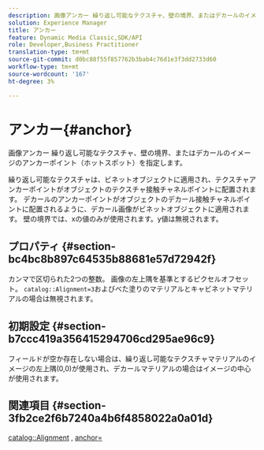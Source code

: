 ```yaml
---
description: 画像アンカー 繰り返し可能なテクスチャ、壁の境界、またはデカールのイメージのアンカーポイント（ホットスポット）を指定します。
solution: Experience Manager
title: アンカー
feature: Dynamic Media Classic,SDK/API
role: Developer,Business Practitioner
translation-type: tm+mt
source-git-commit: d0bc88f55f857762b3bab4c76d1e3f3dd2733d60
workflow-type: tm+mt
source-wordcount: '167'
ht-degree: 3%

---
```



# アンカー{#anchor}

画像アンカー 繰り返し可能なテクスチャ、壁の境界、またはデカールのイメージのアンカーポイント（ホットスポット）を指定します。

繰り返し可能なテクスチャは、ビネットオブジェクトに適用され、テクスチャアンカーポイントがオブジェクトのテクスチャ接触チャネルポイントに配置されます。 デカールのアンカーポイントがオブジェクトのデカール接触チャネルポイントに配置されるように、デカール画像がビネットオブジェクトに適用されます。 壁の境界では、xの値のみが使用されます。y値は無視されます。

## プロパティ {#section-bc4bc8b897c64535b88681e57d72942f}

カンマで区切られた2つの整数。 画像の左上隅を基準とするピクセルオフセット。 `catalog::Alignment=3`およびべた塗りのマテリアルとキャビネットマテリアルの場合は無視されます。

## 初期設定 {#section-b7ccc419a356415294706cd295ae96c9}

フィールドが空か存在しない場合は、繰り返し可能なテクスチャマテリアルのイメージの左上隅(0,0)が使用され、デカールマテリアルの場合はイメージの中心が使用されます。

## 関連項目 {#section-3fb2ce2f6b7240a4b6f4858022a0a01d}

[catalog::Alignment](../../../../../ir-api/material-cat/image-rendering-api-ref/c-ir-material-catalog/c-ir-material-data-reference/r-ir-alignment.md#reference-e52152e8dc244d0aa13b40c615d0f399) ,  [anchor=](../../../../../ir-api/http-protocol/image-rendering-api-ref/c-ir-http-protocol-ref/c-ir-http-protocol-command-reference/r-ir-http-anchor.md#reference-d53923d785c9442997dc7f2199524c26)
